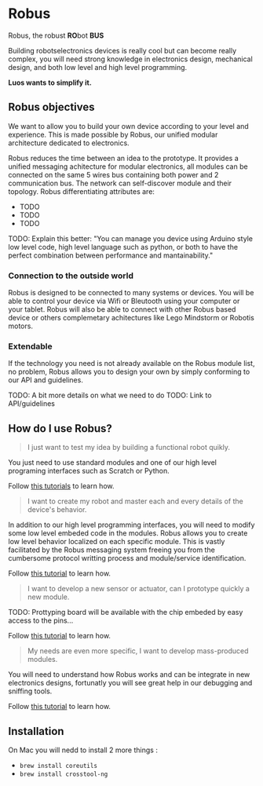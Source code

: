 # Robus
Robus, the robust **RO**bot **BUS**

Building robotselectronics devices is really cool but can become really complex, you will need strong knowledge in electronics design, mechanical design, and both low level and high level programming.

**Luos wants to simplify it.**

## Robus objectives

We want to allow you to build your own device according to your level and experience. This is made possible by Robus, our unified modular architecture dedicated to electronics.

Robus reduces the time between an idea to the prototype. It provides a unified messaging achitecture for modular electronics, all modules can be connected on the same 5 wires bus containing both power and 2 communication bus. The network can self-discover module and their topology. Robus differentiating attributes are:
- TODO
- TODO
- TODO

TODO: Explain this better: "You can manage you device using Arduino style low level code, high level language such as python, or both to have the perfect combination between performance and mantainability."

### Connection to the outside world

Robus is designed to be connected to many systems or devices. You will be able to control your device via Wifi or Bleutooth using your computer or your tablet. Robus will also be able to connect with other Robus based device or others complemetary achitectures like Lego Mindstorm or Robotis motors.

### Extendable

If the technology you need is not already available on the Robus module list, no problem, Robus allows you to design your own by simply conforming to our API and guidelines.

TODO: A bit more details on what we need to do
TODO: Link to API/guidelines

## How do I use Robus?

> I just want to test my idea by building a functional robot quikly.

You just need to use standard modules and one of our high level programing interfaces such as Scratch or Python.

Follow [this tutorials](doc/beginners.md) to learn how.

> I want to create my robot and master each and every details of the device's behavior.

In addition to our high level programming interfaces, you will need to modify some low level embeded code in the modules. Robus allows you to create low level behavior localized on each specific module. This is vastly facilitated by the Robus messaging system freeing you from the cumbersome protocol writting process and module/service identification.

Follow [this tutorial](doc/intermediates.md) to learn how.

> I want to develop a new sensor or actuator, can I prototype quickly a new module.

TODO: Prottyping board will be available with the chip embeded by easy access to the pins...

Follow [this tutorial](doc/advanced.md) to learn how.

> My needs are even more specific, I want to develop mass-produced modules.

You will need to understand how Robus works and can be integrate in new electronics designs, fortunatly you will see great help in our debugging and sniffing tools.

Follow [this tutorial](doc/developers.md) to learn how.

## Installation

On Mac you will nedd to install 2 more things :
- `brew install coreutils`
- `brew install crosstool-ng`

